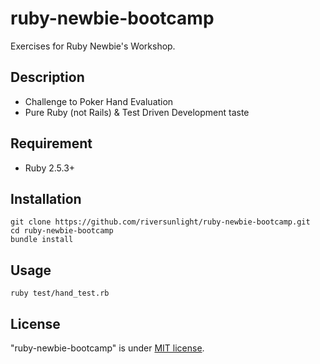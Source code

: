 # ruby-newbie-bootcamp

Exercises for Ruby Newbie's Workshop.

## Description

* Challenge to Poker Hand Evaluation
* Pure Ruby (not Rails) & Test Driven Development taste

## Requirement

* Ruby 2.5.3+

## Installation

```
git clone https://github.com/riversunlight/ruby-newbie-bootcamp.git
cd ruby-newbie-bootcamp
bundle install
```

## Usage

```
ruby test/hand_test.rb
```

## License

"ruby-newbie-bootcamp" is under [MIT license](https://en.wikipedia.org/wiki/MIT_License).
